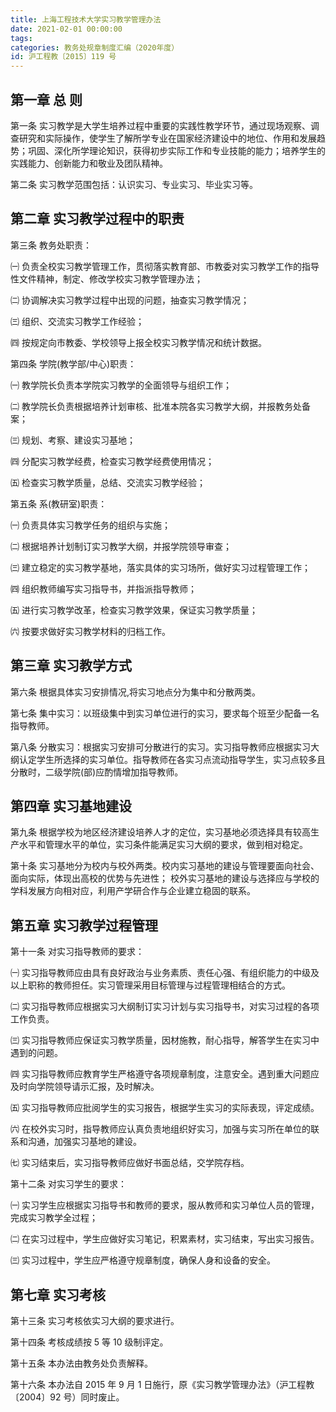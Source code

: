 ```yaml
---
title: 上海工程技术大学实习教学管理办法
date: 2021-02-01 00:00:00
tags: 
categories: 教务处规章制度汇编（2020年度）
id: 沪工程教〔2015〕119 号
---
```


## 第一章 总 则

第一条 实习教学是大学生培养过程中重要的实践性教学环节，通过现场观察、调查研究和实际操作，使学生了解所学专业在国家经济建设中的地位、作用和发展趋势；巩固、深化所学理论知识，获得初步实际工作和专业技能的能力；培养学生的实践能力、创新能力和敬业及团队精神。

第二条 实习教学范围包括：认识实习、专业实习、毕业实习等。

## 第二章 实习教学过程中的职责

第三条 教务处职责：

㈠ 负责全校实习教学管理工作，贯彻落实教育部、市教委对实习教学工作的指导性文件精神，制定、修改学校实习教学管理办法；

㈡ 协调解决实习教学过程中出现的问题，抽查实习教学情况；

㈢ 组织、交流实习教学工作经验；

㈣ 按规定向市教委、学校领导上报全校实习教学情况和统计数据。

第四条 学院(教学部/中心)职责：

㈠ 教学院长负责本学院实习教学的全面领导与组织工作；

㈡ 教学院长负责根据培养计划审核、批准本院各实习教学大纲，并报教务处备案；

㈢ 规划、考察、建设实习基地；

㈣ 分配实习教学经费，检查实习教学经费使用情况；

㈤ 检查实习教学质量，总结、交流实习教学经验；

第五条 系(教研室)职责：

㈠ 负责具体实习教学任务的组织与实施；

㈡ 根据培养计划制订实习教学大纲，并报学院领导审查；

㈢ 建立稳定的实习教学基地，落实具体的实习场所，做好实习过程管理工作；

㈣ 组织教师编写实习指导书，并指派指导教师；

㈤ 进行实习教学改革，检查实习教学效果，保证实习教学质量；

㈥ 按要求做好实习教学材料的归档工作。

## 第三章 实习教学方式

第六条 根据具体实习安排情况,将实习地点分为集中和分散两类。

第七条 集中实习：以班级集中到实习单位进行的实习，要求每个班至少配备一名指导教师。

第八条 分散实习：根据实习安排可分散进行的实习。实习指导教师应根据实习大纲认定学生所选择的实习单位。指导教师在各实习点流动指导学生，实习点较多且分散时，二级学院(部)应酌情增加指导教师。

## 第四章 实习基地建设

第九条 根据学校为地区经济建设培养人才的定位，实习基地必须选择具有较高生产水平和管理水平的单位，实习条件能满足实习大纲的要求，做到相对稳定。

第十条 实习基地分为校内与校外两类。校内实习基地的建设与管理要面向社会、面向实际，体现出高校的优势与先进性； 校外实习基地的建设与选择应与学校的学科发展方向相对应，利用产学研合作与企业建立稳固的联系。

## 第五章 实习教学过程管理

第十一条 对实习指导教师的要求：

㈠ 实习指导教师应由具有良好政治与业务素质、责任心强、有组织能力的中级及以上职称的教师担任。实习管理采用目标管理与过程管理相结合的方式。

㈡ 实习指导教师应根据实习大纲制订实习计划与实习指导书，对实习过程的各项工作负责。

㈢ 实习指导教师应保证实习教学质量，因材施教，耐心指导，解答学生在实习中遇到的问题。

㈣ 实习指导教师应教育学生严格遵守各项规章制度，注意安全。遇到重大问题应及时向学院领导请示汇报，及时解决。

㈤ 实习指导教师应批阅学生的实习报告，根据学生实习的实际表现，评定成绩。

㈥ 在校外实习时，指导教师应认真负责地组织好实习，加强与实习所在单位的联系和沟通，加强实习基地的建设。

㈦ 实习结束后，实习指导教师应做好书面总结，交学院存档。

第十二条 对实习学生的要求：

㈠ 实习学生应根据实习指导书和教师的要求，服从教师和实习单位人员的管理，完成实习教学全过程；

㈡ 在实习过程中，学生应做好实习笔记，积累素材，实习结束，写出实习报告。

㈢ 实习过程中，学生应严格遵守规章制度，确保人身和设备的安全。

## 第七章 实习考核

第十三条 实习考核依实习大纲的要求进行。

第十四条 考核成绩按 5 等 10 级制评定。

第十五条 本办法由教务处负责解释。

第十六条 本办法自 2015 年 9 月 1 日施行，原《实习教学管理办法》（沪工程教〔2004〕92 号）同时废止。

